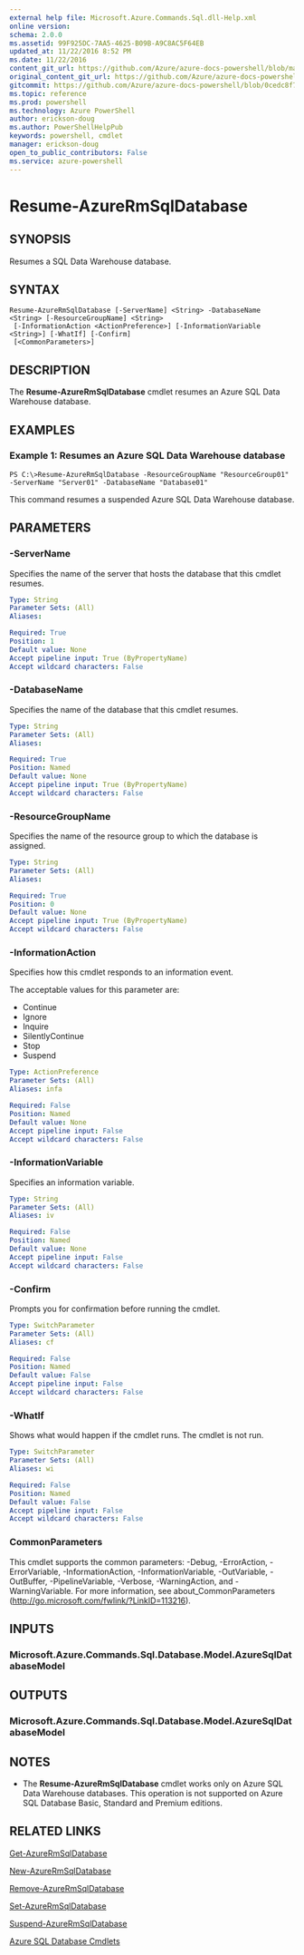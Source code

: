 ```yaml
---
external help file: Microsoft.Azure.Commands.Sql.dll-Help.xml
online version: 
schema: 2.0.0
ms.assetid: 99F925DC-7AA5-4625-B09B-A9C8AC5F64EB
updated_at: 11/22/2016 8:52 PM
ms.date: 11/22/2016
content_git_url: https://github.com/Azure/azure-docs-powershell/blob/master/azureps-cmdlets-docs/ResourceManager/AzureRM.Sql/v2.1.0/Resume-AzureRmSqlDatabase.md
original_content_git_url: https://github.com/Azure/azure-docs-powershell/blob/master/azureps-cmdlets-docs/ResourceManager/AzureRM.Sql/v2.1.0/Resume-AzureRmSqlDatabase.md
gitcommit: https://github.com/Azure/azure-docs-powershell/blob/0cedc8f73bc96cf5ac4c69144e17b3de601fd3cc/azureps-cmdlets-docs/ResourceManager/AzureRM.Sql/v2.1.0/Resume-AzureRmSqlDatabase.md
ms.topic: reference
ms.prod: powershell
ms.technology: Azure PowerShell
author: erickson-doug
ms.author: PowerShellHelpPub
keywords: powershell, cmdlet
manager: erickson-doug
open_to_public_contributors: False
ms.service: azure-powershell
---
```


# Resume-AzureRmSqlDatabase

## SYNOPSIS
Resumes a SQL Data Warehouse database.

## SYNTAX

```
Resume-AzureRmSqlDatabase [-ServerName] <String> -DatabaseName <String> [-ResourceGroupName] <String>
 [-InformationAction <ActionPreference>] [-InformationVariable <String>] [-WhatIf] [-Confirm]
 [<CommonParameters>]
```

## DESCRIPTION
The **Resume-AzureRmSqlDatabase** cmdlet resumes an Azure SQL Data Warehouse database.

## EXAMPLES

### Example 1: Resumes an Azure SQL Data Warehouse database
```
PS C:\>Resume-AzureRmSqlDatabase -ResourceGroupName "ResourceGroup01" -ServerName "Server01" -DatabaseName "Database01"
```

This command resumes a suspended Azure SQL Data Warehouse database.

## PARAMETERS

### -ServerName
Specifies the name of the server that hosts the database that this cmdlet resumes.

```yaml
Type: String
Parameter Sets: (All)
Aliases: 

Required: True
Position: 1
Default value: None
Accept pipeline input: True (ByPropertyName)
Accept wildcard characters: False
```

### -DatabaseName
Specifies the name of the database that this cmdlet resumes.

```yaml
Type: String
Parameter Sets: (All)
Aliases: 

Required: True
Position: Named
Default value: None
Accept pipeline input: True (ByPropertyName)
Accept wildcard characters: False
```

### -ResourceGroupName
Specifies the name of the resource group to which the database is assigned.

```yaml
Type: String
Parameter Sets: (All)
Aliases: 

Required: True
Position: 0
Default value: None
Accept pipeline input: True (ByPropertyName)
Accept wildcard characters: False
```

### -InformationAction
Specifies how this cmdlet responds to an information event.

The acceptable values for this parameter are:

- Continue
- Ignore
- Inquire
- SilentlyContinue
- Stop
- Suspend

```yaml
Type: ActionPreference
Parameter Sets: (All)
Aliases: infa

Required: False
Position: Named
Default value: None
Accept pipeline input: False
Accept wildcard characters: False
```

### -InformationVariable
Specifies an information variable.

```yaml
Type: String
Parameter Sets: (All)
Aliases: iv

Required: False
Position: Named
Default value: None
Accept pipeline input: False
Accept wildcard characters: False
```

### -Confirm
Prompts you for confirmation before running the cmdlet.

```yaml
Type: SwitchParameter
Parameter Sets: (All)
Aliases: cf

Required: False
Position: Named
Default value: False
Accept pipeline input: False
Accept wildcard characters: False
```

### -WhatIf
Shows what would happen if the cmdlet runs.
The cmdlet is not run.

```yaml
Type: SwitchParameter
Parameter Sets: (All)
Aliases: wi

Required: False
Position: Named
Default value: False
Accept pipeline input: False
Accept wildcard characters: False
```

### CommonParameters
This cmdlet supports the common parameters: -Debug, -ErrorAction, -ErrorVariable, -InformationAction, -InformationVariable, -OutVariable, -OutBuffer, -PipelineVariable, -Verbose, -WarningAction, and -WarningVariable. For more information, see about_CommonParameters (http://go.microsoft.com/fwlink/?LinkID=113216).

## INPUTS

### Microsoft.Azure.Commands.Sql.Database.Model.AzureSqlDatabaseModel

## OUTPUTS

### Microsoft.Azure.Commands.Sql.Database.Model.AzureSqlDatabaseModel

## NOTES
* The **Resume-AzureRmSqlDatabase** cmdlet works only on Azure SQL Data Warehouse databases. This operation is not supported on Azure SQL Database Basic, Standard and Premium editions.

## RELATED LINKS

[Get-AzureRmSqlDatabase](xref:ResourceManager/AzureRM.Sql/v2.1.0/Get-AzureRmSqlDatabase.md)

[New-AzureRmSqlDatabase](xref:ResourceManager/AzureRM.Sql/v2.1.0/New-AzureRmSqlDatabase.md)

[Remove-AzureRmSqlDatabase](xref:ResourceManager/AzureRM.Sql/v2.1.0/Remove-AzureRmSqlDatabase.md)

[Set-AzureRmSqlDatabase](xref:ResourceManager/AzureRM.Sql/v2.1.0/Set-AzureRmSqlDatabase.md)

[Suspend-AzureRmSqlDatabase](xref:ResourceManager/AzureRM.Sql/v2.1.0/Suspend-AzureRmSqlDatabase.md)

[Azure SQL Database Cmdlets](xref:ResourceManager/AzureRM.Sql/v2.1.0/AzureRM.Sql.md)


